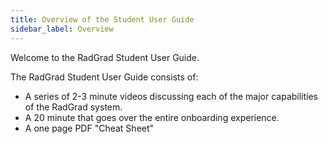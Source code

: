 ```yaml
---
title: Overview of the Student User Guide
sidebar_label: Overview
---
```


Welcome to the RadGrad Student User Guide.

The RadGrad Student User Guide consists of:

 * A series of 2-3 minute videos discussing each of the major capabilities of the RadGrad system.
 * A 20 minute that goes over the entire onboarding experience.
 * A one page PDF "Cheat Sheet"
